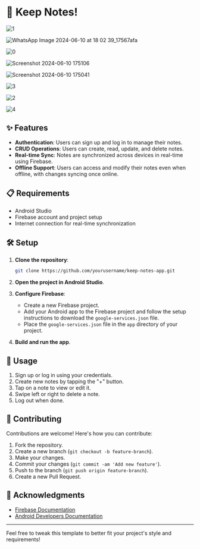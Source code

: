 

# 📝 Keep Notes!
![1](https://github.com/samiksha1503/Keep-Notes-Firebase/assets/131444629/9db5e81f-4a0c-4e39-b021-0a3d17b9f198)



![WhatsApp Image 2024-06-10 at 18 02 39_17567afa](https://github.com/samiksha1503/Keep-Notes-Firebase/assets/131444629/98e6ed5a-29b3-471a-a6cd-939921253930)


![0](https://github.com/samiksha1503/Keep-Notes-Firebase/assets/131444629/94f266ac-e0ae-48cc-9ec9-a715ca4e0fae)


![Screenshot 2024-06-10 175106](https://github.com/samiksha1503/Keep-Notes-Firebase/assets/131444629/8d9c27f9-51a2-48e2-8cf6-c4f9158929d3)



![Screenshot 2024-06-10 175041](https://github.com/samiksha1503/Keep-Notes-Firebase/assets/131444629/f255cce0-d7ec-4e21-841c-44624560cde0)


![3](https://github.com/samiksha1503/Keep-Notes-Firebase/assets/131444629/be30f2df-e728-4f8f-b680-66c0b7f47f9c)


![2](https://github.com/samiksha1503/Keep-Notes-Firebase/assets/131444629/ca009917-00f0-44c1-9178-38037cd5ae43)


![4](https://github.com/samiksha1503/Keep-Notes-Firebase/assets/131444629/1c7f22c0-c0fe-415f-a71a-ece8b379aa18)


## ✨ Features

- **Authentication**: Users can sign up and log in to manage their notes.
- **CRUD Operations**: Users can create, read, update, and delete notes.
- **Real-time Sync**: Notes are synchronized across devices in real-time using Firebase.
- **Offline Support**: Users can access and modify their notes even when offline, with changes syncing once online.

## 📋 Requirements

- Android Studio
- Firebase account and project setup
- Internet connection for real-time synchronization

## 🛠️ Setup

1. **Clone the repository**:

    ```bash
    git clone https://github.com/yourusername/keep-notes-app.git
    ```

2. **Open the project in Android Studio**.

3. **Configure Firebase**:
    - Create a new Firebase project.
    - Add your Android app to the Firebase project and follow the setup instructions to download the `google-services.json` file.
    - Place the `google-services.json` file in the `app` directory of your project.

4. **Build and run the app**.

## 🚀 Usage

1. Sign up or log in using your credentials.
2. Create new notes by tapping the "+" button.
3. Tap on a note to view or edit it.
4. Swipe left or right to delete a note.
5. Log out when done.

## 🤝 Contributing

Contributions are welcome! Here's how you can contribute:

1. Fork the repository.
2. Create a new branch (`git checkout -b feature-branch`).
3. Make your changes.
4. Commit your changes (`git commit -am 'Add new feature'`).
5. Push to the branch (`git push origin feature-branch`).
6. Create a new Pull Request.



## 🙏 Acknowledgments

- [Firebase Documentation](https://firebase.google.com/docs)
- [Android Developers Documentation](https://developer.android.com/docs)

---

Feel free to tweak this template to better fit your project's style and requirements!
